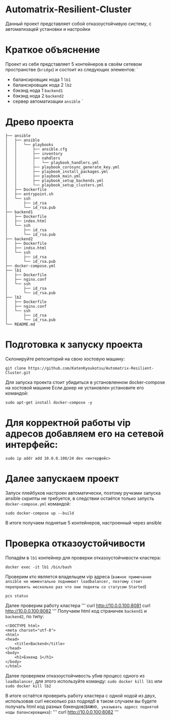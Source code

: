 # Automatrix-Resilient-Cluster
Данный проект представляет собой отказоустойчивую систему, с автоматизацей установки и настройки 

# Краткое объяснение
Проект из себя представляет 5 контейнеров в своём сетевом пространстве (`bridge`) и состоит из следующих элементов:
`
- балансировщик нода 1 `lb1`
- балансировщик нода 2 `lb2`
- бэкэнд нода 1 `backend1`
- бэкэнд нода 2 `backend2`
- сервер автоматизации `ansible`
`

# Древо проекта 
```
├── ansible
│   ├── ansible
│   │   └── playbooks
│   │       ├── ansible.cfg
│   │       ├── inventory
│   │       ├── nahdlers
│   │       │   └── playbook_handlers.yml
│   │       ├── playbook_corosync_generate_key.yml
│   │       ├── playbook_install_packages.yml
│   │       ├── playbook_main.yml
│   │       ├── playbook_setup_backends.yml
│   │       └── playbook_setup_clusters.yml
│   ├── Dockerfile
│   ├── entrypoint.sh
│   └── ssh
│       ├── id_rsa
│       └── id_rsa.pub
├── backend1
│   ├── Dockerfile
│   ├── index.html
│   └── ssh
│       ├── id_rsa
│       └── id_rsa.pub
├── backend2
│   ├── Dockerfile
│   ├── indsx.html
│   └── ssh
│       ├── id_rsa
│       └── id_rsa.pub
├── docker-compose.yml
├── lb1
│   ├── Dockerfile
│   ├── nginx.conf
│   └── ssh
│       ├── id_rsa
│       └── id_rsa.pub
├── lb2
│   ├── Dockerfile
│   ├── nginx.conf
│   └── ssh
│       ├── id_rsa
│       └── id_rsa.pub
└── README.md
```

# Подготовка к запуску проекта 
Склонируйте репозиторий на свою хостовую машину:
```
git clone https://github.com/KatenKyoukotsu/Automatrix-Resilient-Cluster.git
```
Для запуска проекта стоит убидиться в установленном docker-compose на хостовой машине
Если докер не установлен установите его командой:
```
sudo apt-get install docker-compose -y 
```
# Для корректной работы vip адресов добавляем его на сетевой интерфейс:
```
sudo ip addr add 10.0.0.100/24 dev <интерфейс>
```
# Далее запускаем проект
Запуск плейбуков настроен автоматически, поэтому ручками запуска ansible скрипты не требуется, в следствии остаётся только запусть `docker-compose.yml` командой:
```
sudo docker-compose up --build 
```
В итоге получаем поднятые 5 контейнеров, настроенный через ansible

# Проверка отказоустойчивости
Попадём в `lb1` контейнер для проверки отказоустойчивости кластера:
```
docker exec -it lb1 /bin/bash
```
Проверим кто является владельцем vip адреса (`важное примечание ansible не моментально поднимает loadbalancer, поэтому стоит перепровить несколько раз что они подняты со статусом Started`) 
```
pcs status
```
Далее проверим работу кластера 
'''
curl http://10.0.0.100:8081
curl http://10.0.0.100:8082
'''
Получаем html код страничек `backend1` и `backend2`, по типу:
```
<!DOCTYPE html>
<meta charset="utf-8"> 
<html>
<head>
    <title>Backend</title>
</head>
<body>
    <h1>Бэкенд 1</h1>
</body>
</html>
```
Далее проверяем отказоустойчивость убив процесс одного из `loadbalancer`, для этого используйте команду:
```sudo docker kill lb1``` или ```sudo docker kill lb2```

В итоге остаётся проверить работу кластера с одной нодой из двух, использовав curl несколько раз подрядб в таком случаем вы будете получать html код разных бэкендов(`ВАЖНО, указывать адресс поднятой ноды балансировщика`):
'''
curl http://10.0.0.100:8082
''' 
